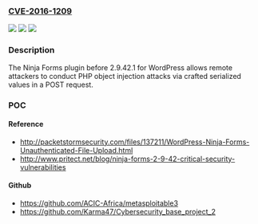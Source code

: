 ### [CVE-2016-1209](https://cve.mitre.org/cgi-bin/cvename.cgi?name=CVE-2016-1209)
![](https://img.shields.io/static/v1?label=Product&message=n%2Fa&color=blue)
![](https://img.shields.io/static/v1?label=Version&message=n%2Fa&color=blue)
![](https://img.shields.io/static/v1?label=Vulnerability&message=n%2Fa&color=brighgreen)

### Description

The Ninja Forms plugin before 2.9.42.1 for WordPress allows remote attackers to conduct PHP object injection attacks via crafted serialized values in a POST request.

### POC

#### Reference
- http://packetstormsecurity.com/files/137211/WordPress-Ninja-Forms-Unauthenticated-File-Upload.html
- http://www.pritect.net/blog/ninja-forms-2-9-42-critical-security-vulnerabilities

#### Github
- https://github.com/ACIC-Africa/metasploitable3
- https://github.com/Karma47/Cybersecurity_base_project_2

